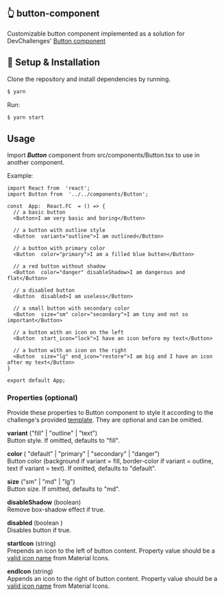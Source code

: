 ## :point_up_2: button-component

Customizable button component implemented as a solution for DevChallenges' [Button component](https://devchallenges.io/challenges/ohgVTyJCbm5OZyTB2gNY)

## :wrench: Setup & Installation

Clone the repository and install dependencies by running.

```sh
$ yarn
```

Run:
```sh
$ yarn start
```

## Usage
Import ***Button*** component from src/components/Button.tsx to use in another component. 

Example:
````tsx
import React from  'react';
import Button from  '../../components/Button';
  
const  App:  React.FC  = () => {
  // a basic button
  <Button>I am very basic and boring</Button> 

  // a button with outline style
  <Button  variant="outline">I am outlined</Button>

  // a button with primary color
  <Button  color="primary">I am a filled blue button</Button>

  // a red button without shadow
  <Button  color="danger" disableShadow>I am dangerous and flat</Button>

  // a disabled button
  <Button  disabled>I am useless</Button>

  // a small button with secondary color
  <Button  size="sm" color="secondary">I am tiny and not so important</Button>

  // a button with an icon on the left
  <Button  start_icon="lock">I have an icon before my text</Button>

  // a button with an icon on the right
  <Button  size="lg" end_icon="restore">I am big and I have an icon after my text</Button>
}

export default App;
````

### Properties (optional)
Provide these properties to Button component to style it according to the challenge's provided [template](https://www.figma.com/file/vfMDJhGGnqfaskO2aud06o). They are optional and can be omitted.

**variant** ("fill" | "outline" | "text")  
Button style. If omitted, defaults to "fill".

**color** ( "default" | "primary" | "secondary" | "danger")  
Button color (background if variant = fill, border-color if variant = outline, text if variant = text). 
If omitted, defaults to "default".

**size** ("sm" | "md" | "lg")  
Button size. If omitted, defaults to "md".

**disableShadow** (boolean)  
Remove box-shadow effect if true.

**disabled** (boolean )  
Disables button if true.

**startIcon** (string)  
Prepends an icon to the left of button content. Property value should be a [valid icon name](https://material.io/resources/icons/?style=baseline) from Material Icons.

**endIcon** (string)  
Appends an icon to the right of button content. Property value should be a [valid icon name](https://material.io/resources/icons/?style=baseline) from Material Icons.
